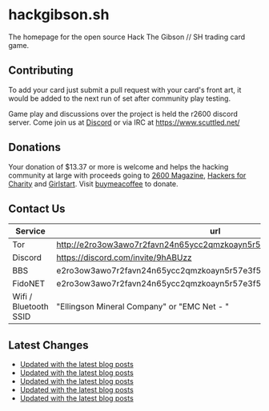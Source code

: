# hackgibson.sh
The homepage for the open source Hack The Gibson // SH trading card game.


## Contributing

To add your card just submit a pull request with your card's front art, it would be added to the next run of set after community play testing.

Game play and discussions over the project is held the r2600 discord server. Come join us at [Discord](https://discord.com/invite/9hABUzz) or via IRC at https://www.scuttled.net/


## Donations

Your donation of $13.37 or more is welcome and helps the hacking community at large with proceeds going to [2600 Magazine](https://2600.com/), [Hackers for Charity](https://hackersforcharity.org) and [Girlstart](https://girlstart.org).  Visit [buymeacoffee](https://www.buymeacoffee.com/hackgibson.sh) to donate.


## Contact Us

Service | url
-|-
Tor | http://e2ro3ow3awo7r2favn24n65ycc2qmzkoayn5r57e3f56nvjwdcgg32ad.onion
Discord | https://discord.com/invite/9hABUzz
BBS | e2ro3ow3awo7r2favn24n65ycc2qmzkoayn5r57e3f56nvjwdcgg32ad.onion:23
FidoNET | e2ro3ow3awo7r2favn24n65ycc2qmzkoayn5r57e3f56nvjwdcgg32ad.onion:24554
Wifi / Bluetooth SSID | "Ellingson Mineral Company" or "EMC Net - <fidonet address>"

## Latest Changes
<!-- BLOG-POST-LIST:START -->
- [Updated with the latest blog posts](https://github.com/DFW2600/hackgibson.sh/commit/1f5fe208806c8de2a470b4569e8d7285a2f0b6b5)
- [Updated with the latest blog posts](https://github.com/DFW2600/hackgibson.sh/commit/7751d2498409aa38aa629f32302f29a023d1edd3)
- [Updated with the latest blog posts](https://github.com/DFW2600/hackgibson.sh/commit/f78055300a6008d93c2da76952342f136d69d9ae)
- [Updated with the latest blog posts](https://github.com/DFW2600/hackgibson.sh/commit/d4269bf28f48ba537cb11d47f86e5425d2416f8c)
- [Updated with the latest blog posts](https://github.com/DFW2600/hackgibson.sh/commit/b66d1f900fdb04cc4082e06441da5f79dceb0044)
<!-- BLOG-POST-LIST:END -->
